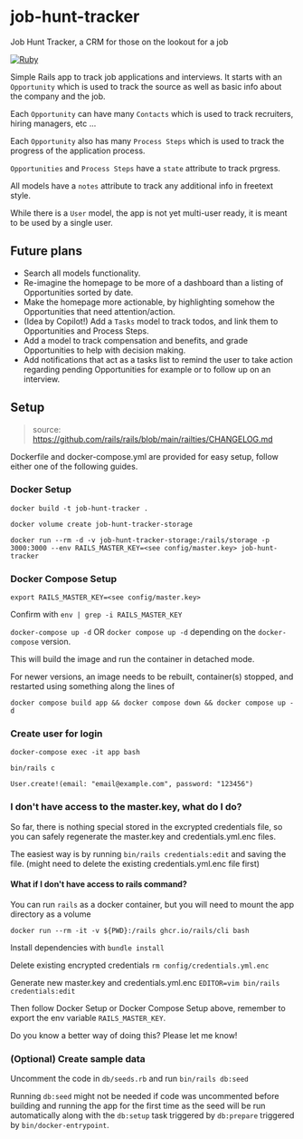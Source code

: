 # job-hunt-tracker
Job Hunt Tracker, a CRM for those on the lookout for a job

[![Ruby](https://github.com/mtantawy/job-hunt-tracker/actions/workflows/ruby.yml/badge.svg)](https://github.com/mtantawy/job-hunt-tracker/actions/workflows/ruby.yml)

Simple Rails app to track job applications and interviews.
It starts with an `Opportunity` which is used to track the source as well as basic info about the company and the job.

Each `Opportunity` can have many `Contacts` which is used to track recruiters, hiring managers, etc ...

Each `Opportunity` also has many `Process Steps` which is used to track the progress of the application process.

`Opportunities` and `Process Steps` have a `state` attribute to track prgress.

All models have a `notes` attribute to track any additional info in freetext style.

While there is a `User` model, the app is not yet multi-user ready, it is meant to be used by a single user.

## Future plans
* Search all models functionality.
* Re-imagine the homepage to be more of a dashboard than a listing of Opportunities sorted by date.
* Make the homepage more actionable, by highlighting somehow the Opportunities that need attention/action.
* (Idea by Copilot!) Add a `Tasks` model to track todos, and link them to Opportunities and Process Steps.
* Add a model to track compensation and benefits, and grade Opportunities to help with decision making.
* Add notifications that act as a tasks list to remind the user to take action regarding pending Opportunities for example or to follow up on an interview.

## Setup
> source: https://github.com/rails/rails/blob/main/railties/CHANGELOG.md

Dockerfile and docker-compose.yml are provided for easy setup, follow either one of the following guides.

### Docker Setup
`docker build -t job-hunt-tracker .`

`docker volume create job-hunt-tracker-storage`

`docker run --rm -d -v job-hunt-tracker-storage:/rails/storage -p 3000:3000 --env RAILS_MASTER_KEY=<see config/master.key> job-hunt-tracker`


### Docker Compose Setup
`export RAILS_MASTER_KEY=<see config/master.key>`

Confirm with `env | grep -i RAILS_MASTER_KEY`

`docker-compose up -d` OR `docker compose up -d` depending on the `docker-compose` version.

This will build the image and run the container in detached mode.

For newer versions, an image needs to be rebuilt, container(s) stopped, and restarted using something along the lines of

`docker compose build app && docker compose down && docker compose up -d`

### Create user for login
`docker-compose exec -it app bash`

`bin/rails c`

`User.create!(email: "email@example.com", password: "123456")`

### I don't have access to the master.key, what do I do?
So far, there is nothing special stored in the excrypted credentials file, so you can safely regenerate the master.key and credentials.yml.enc files.

The easiest way is by running `bin/rails credentials:edit` and saving the file. (might need to delete the existing credentials.yml.enc file first)
#### What if I don't have access to rails command?
You can run `rails` as a docker container, but you will need to mount the app directory as a volume

`docker run --rm -it -v ${PWD}:/rails ghcr.io/rails/cli bash`

Install dependencies with `bundle install`

Delete existing encrypted credentials `rm config/credentials.yml.enc`

Generate new master.key and credentials.yml.enc `EDITOR=vim bin/rails credentials:edit`

Then follow Docker Setup or Docker Compose Setup above, remember to export the env variable `RAILS_MASTER_KEY`.

Do you know a better way of doing this? Please let me know!

### (Optional) Create sample data
Uncomment the code in `db/seeds.rb` and run `bin/rails db:seed`

Running `db:seed` might not be needed if code was uncommented before building and running the app for the first time as the seed will be run automatically along with the `db:setup` task triggered by `db:prepare` triggered by `bin/docker-entrypoint`.
